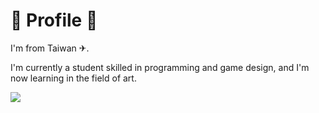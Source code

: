 <h1>🔧 Profile 🔧</h1>
<p>I'm from Taiwan ✈︎.</p>
<p>I'm currently a student skilled in programming and game design, and I'm now learning in the field of art.</p>
<img src="https://img.devrant.com/devrant/rant/c_6127842_otsRj.gif" />
